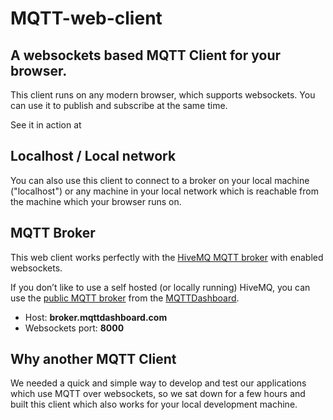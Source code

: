 MQTT-web-client
======================

## A websockets based MQTT Client for your browser.

This client runs on any modern browser, which supports websockets.
You can use it to publish and subscribe at the same time.

See it in action at []()


## Localhost / Local network

You can also use this client to connect to a broker on your local machine ("localhost") or any machine in your local network which is reachable from the machine which your browser runs on.

## MQTT Broker

This web client works perfectly with the [HiveMQ MQTT broker](https://www.hivemq.com/hivemq/ "HiveMQ MQTT Broker") with enabled websockets.

If you don’t like to use a self hosted (or locally running) HiveMQ, you can use the [public MQTT broker](http://www.hivemq.com/showcase/public-mqtt-broker/ "Public MQTT Server") from the [MQTTDashboard](http://www.mqttdashboard.com/ "MQTT Dashboard").

* Host: **broker.mqttdashboard.com**
* Websockets port: **8000**

## Why another MQTT Client

We needed a quick and simple way to develop and test our applications which use MQTT over websockets, so we sat down for a few hours and built this client which also works for your local development machine.


